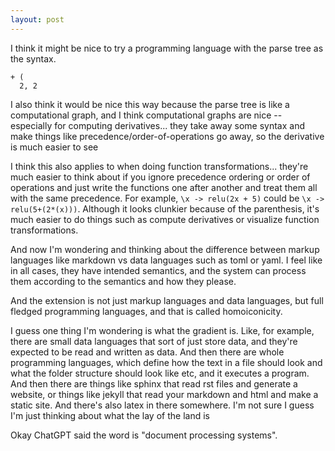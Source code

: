 ```yaml
---
layout: post
---
```


I think it might be nice to try a programming language with
the parse tree as the syntax. 

```
+ (
  2, 2
```

I also think it would be nice this way because the parse
tree is like a computational graph, and I think
computational graphs are nice -- especially for
computing derivatives... they take away some syntax
and make things like precedence/order-of-operations
go away, so the derivative is much easier to see

I think this also applies to when doing function
transformations... they're much easier to think about
if you ignore precedence ordering or order of
operations and just write the functions one after
another and treat them all with the same precedence.
For example, `\x -> relu(2x + 5)` could be
`\x -> relu(5+(2*(x)))`.  Although it looks clunkier
because of the parenthesis, it's much easier to
do things such as compute derivatives or visualize
function transformations.

And now I'm wondering and thinking
about the difference between markup languages
like markdown vs data languages such as toml
or yaml. I feel like in all cases, they have
intended semantics, and the system can
process them according to the semantics and
how they please. 

And the extension is not just markup languages and
data languages, but full fledged programming languages,
and that is called homoiconicity. 

I guess one thing I'm wondering is what the gradient is. Like, for example, there are small data languages that sort of just store data, and they're expected to be read and written as data. And then there are whole programming languages, which define how the text in a file should look and what the folder structure should look like etc, and it executes a program. And then there are things like sphinx that read rst files and generate a website, or things like jekyll that read your markdown and html and make a static site. And there's also latex in there somewhere. I'm not sure I guess I'm just thinking about what the lay of the land is

Okay ChatGPT said the word is "document processing systems". 
